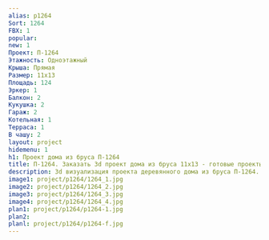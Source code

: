 ```yaml
---
alias: p1264
Sort: 1264
FBX: 1
popular: 
new: 1
Проект: П-1264
Этажность: Одноэтажный
Крыша: Прямая
Размер: 11х13
Площадь: 124
Эркер: 1
Балкон: 2
Кукушка: 2
Гараж: 2
Котельная: 1
Терраса: 1
В чашу: 2
layout: project
hidemenu: 1
h1: Проект дома из бруса П-1264
title: П-1264. Заказать 3d проект дома из бруса 11х13 - готовые проекты
description: 3d визуализация проекта деревянного дома из бруса П-1264. Площадь 124 м2, размер 11х13. Вы можете внести любые изменения в проект.
image1: project/p1264/1264_1.jpg
image2: project/p1264/1264_2.jpg
image3: project/p1264/1264_3.jpg
image4: project/p1264/1264_4.jpg
plan1: project/p1264/p1264-1.jpg
plan2: 
planl: project/p1264/p1264-f.jpg
---
```

